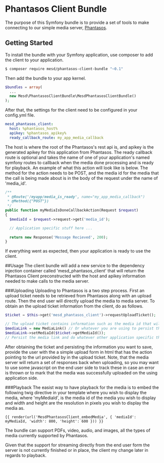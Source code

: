 # Phantasos Client Bundle
The purpose of this Symfony bundle is to provide a set of tools to make connecting to our simple media server, [Phantasos](https://github.com/MESD/Phantasos).

## Getting Started
To install the bundle with your Symfony application, use composer to add the client to your application.
```bash
$ composer require mesd/phantasos-client-bundle "~0.1"
```
Then add the bundle to your app kernel.
```php
$bundles = array(
  ...
  new Mesd\PhantasosClientBundle\MesdPhantasosClientBundle()
);
```
After that, the settings for the client need to be configured in your config.yml file.
```yaml
mesd_phantasos_client:
  host: %phantasos_host%
  apikey: %phantasos_apikey%
  ready_callback_route: my_app_media_callback
```
The host is where the root of the Phantasos's rest api is, and apikey is the generated apikey for this application from Phantasos.  The ready callback route is optional and takes the name of one of your application's named symfony routes to callback when the media done processing and is ready for playback.  An example of what this action will look like is below.  The method for the action needs to be POST, and the media id for the media that the call is being made about is in the body of the request under the name of 'media_id'.
```php
/**
 * @Route('/myapp/media_is_ready', name="my_app_media_callback")
 * @Method({"POST"})
 */
public function myMediaIsDoneCallbackAction(Request $request)
{
  $mediaId = $request->request->get('media_id');

  // Application specific stuff here ...
  
  return new Response('Message Recieved', 200);
}
```
If everything went as expected, then your application is ready to use the client.

##Usage
The client bundle will add a new service to the dependency injection container called 'mesd_phantasos_client' that will return the Phantasos Client preconstructed with the host and apikey information needed to make calls to the media server.

###Uploading
Uploading to Phantasos is a two step process.  First an upload ticket needs to be retrieved from Phantasos along with an upload route.  Then the end user will directly upload the media to media server.  To obtain an the upload ticket information from the client, do as follows.
```php
$ticket = $this->get('mesd_phantasos_client')->requestUploadTicket();

// The upload ticket contains information such as the media id that will need to be saved in your application
$mediaLink = new MediaLink() // Or whatever you are using to persist the media information in the using application
$mediaLink->setMediaId($ticket->getMediaId());
// Persist the media link and do whatever other application specific things need to be done
```
After obtaining the ticket and persisting the information you want to save, provide the user with the a simple upload form in html that has the action pointing to the url provided by in the upload ticket.  Note, that the media server will return a set of responses back when uploading, so you may want to use some javascript on the end user side to track these in case an error is thrown or to mark that the media was successfully uploaded on the using application side.

###Playback
The easist way to have playback for the media is to embed the following twig directive in your template where you wish to display the media, where 'myMediaId', is the media id of the media you wish to display and width and height are the resolution in pixels you wish to display the media as.
```twig
{{ render(url('MesdPhantasosClient_embedMedia', { 'mediaId': myMediaId, 'width': 800, 'height': 600 })) }}
```
The bundle can support PDFs, video, audio, and images, all the types of media currently supported by Phantasos.

Given that the support for streaming directly from the end user form the server is not currently finished or in place, the client my change later in regards to playback.
